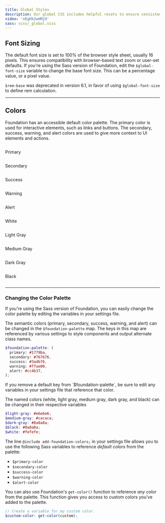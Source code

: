 ```yaml
---
title: Global Styles
description: Our global CSS includes helpful resets to ensure consistent styling across browsers.
video: 'nEgHk2wmMjU'
sass: scss/_global.scss
---
```


## Font Sizing

The default font size is set to 100% of the browser style sheet, usually 16 pixels. This ensures compatibility with browser-based text zoom or user-set defaults. If you're using the Sass version of Foundation, edit the `$global-font-size` variable to change the base font size. This can be a percentage value, or a pixel value.

<div class="alert callout">
  <p><code>$rem-base</code> was deprecated in version 6.1, in favor of using <code>$global-font-size</code> to define rem calculation.</p>
</div>

---

## Colors

Foundation has an accessible default color palette. The primary color is used for interactive elements, such as links and buttons. The secondary, success, warning, and alert colors are used to give more context to UI elements and actions.

<div class="row small-up-1 medium-up-3 large-up-5">
  <div class="column column-block">
    <div class="docs-color-block">
      <div class="docs-color-block-primary"></div>
      <p>Primary</p>
    </div>
  </div>
  <div class="column column-block">
    <div class="docs-color-block">
      <div class="docs-color-block-secondary"></div>
      <p>Secondary</p>
    </div>
  </div>
  <div class="column column-block">
    <div class="docs-color-block">
      <div class="docs-color-block-success"></div>
      <p>Success</p>
    </div>
  </div>
  <div class="column column-block">
    <div class="docs-color-block">
      <div class="docs-color-block-warning"></div>
      <p>Warning</p>
    </div>
  </div>
  <div class="column column-block">
    <div class="docs-color-block">
      <div class="docs-color-block-alert"></div>
      <p>Alert</p>
    </div>
  </div>
  <div class="column column-block">
    <div class="docs-color-block">
      <div class="docs-color-block-white"></div>
      <p>White</p>
    </div>
  </div>
  <div class="column column-block">
    <div class="docs-color-block">
      <div class="docs-color-block-light-gray"></div>
      <p>Light Gray</p>
    </div>
  </div>
  <div class="column column-block">
    <div class="docs-color-block">
      <div class="docs-color-block-medium-gray"></div>
      <p>Medium Gray</p>
    </div>
  </div>
  <div class="column column-block">
    <div class="docs-color-block">
      <div class="docs-color-block-dark-gray"></div>
      <p>Dark Gray</p>
    </div>
  </div>
  <div class="column column-block">
    <div class="docs-color-block">
      <div class="docs-color-block-black"></div>
      <p>Black</p>
    </div>
  </div>
</div>

---

### Changing the Color Palette

If you're using the Sass version of Foundation, you can easily change the color palette by editing the variables in your settings file.

The semantic colors (primary, secondary, success, warning, and alert) can be changed in the `$foundation-palette` map. The keys in this map are referenced by various settings to style components and output alternate class names.

```scss
$foundation-palette: (
  primary: #1779ba,
  secondary: #767676,
  success: #3adb76,
  warning: #ffae00,
  alert: #cc4b37,
);
```

<div class="warning callout">
  <p>If you remove a default key from `$foundation-palette`, be sure to edit any variables in your settings file that reference that color.</p>
</div>

The named colors (white, light gray, medium gray, dark gray, and black) can be changed in their respective variables

```scss
$light-gray: #e6e6e6;
$medium-gray: #cacaca;
$dark-gray: #8a8a8a;
$black: #0a0a0a;
$white: #fefefe;
```

The line `@include add-foundation-colors;` in your settings file allows you to use the following Sass variables to reference *default colors* from the palette:

- `$primary-color`
- `$secondary-color`
- `$success-color`
- `$warning-color`
- `$alert-color`

You can also use Foundation's `get-color()` function to reference *any color* from the palette. This function gives you access to custom colors you've added to the palette.

```scss
// Create a variable for my custom color.
$custom-color: get-color(custom);
```

